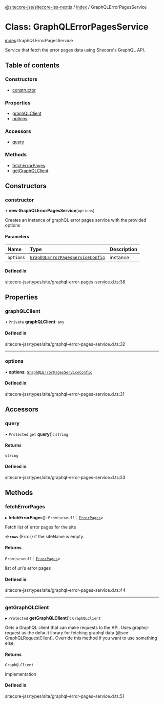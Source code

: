 [@sitecore-jss/sitecore-jss-nextjs](../README.md) / [index](../modules/index.md) / GraphQLErrorPagesService

# Class: GraphQLErrorPagesService

[index](../modules/index.md).GraphQLErrorPagesService

Service that fetch the error pages data using Sitecore's GraphQL API.

## Table of contents

### Constructors

- [constructor](index.GraphQLErrorPagesService.md#constructor)

### Properties

- [graphQLClient](index.GraphQLErrorPagesService.md#graphqlclient)
- [options](index.GraphQLErrorPagesService.md#options)

### Accessors

- [query](index.GraphQLErrorPagesService.md#query)

### Methods

- [fetchErrorPages](index.GraphQLErrorPagesService.md#fetcherrorpages)
- [getGraphQLClient](index.GraphQLErrorPagesService.md#getgraphqlclient)

## Constructors

### constructor

• **new GraphQLErrorPagesService**(`options`)

Creates an instance of graphQL error pages service with the provided options

#### Parameters

| Name | Type | Description |
| :------ | :------ | :------ |
| `options` | [`GraphQLErrorPagesServiceConfig`](../modules/index.md#graphqlerrorpagesserviceconfig) | instance |

#### Defined in

sitecore-jss/types/site/graphql-error-pages-service.d.ts:38

## Properties

### graphQLClient

• `Private` **graphQLClient**: `any`

#### Defined in

sitecore-jss/types/site/graphql-error-pages-service.d.ts:32

___

### options

• **options**: [`GraphQLErrorPagesServiceConfig`](../modules/index.md#graphqlerrorpagesserviceconfig)

#### Defined in

sitecore-jss/types/site/graphql-error-pages-service.d.ts:31

## Accessors

### query

• `Protected` `get` **query**(): `string`

#### Returns

`string`

#### Defined in

sitecore-jss/types/site/graphql-error-pages-service.d.ts:33

## Methods

### fetchErrorPages

▸ **fetchErrorPages**(): `Promise`<``null`` \| [`ErrorPages`](../modules/index.md#errorpages)\>

Fetch list of error pages for the site

**`throws`** {Error} if the siteName is empty.

#### Returns

`Promise`<``null`` \| [`ErrorPages`](../modules/index.md#errorpages)\>

list of url's error pages

#### Defined in

sitecore-jss/types/site/graphql-error-pages-service.d.ts:44

___

### getGraphQLClient

▸ `Protected` **getGraphQLClient**(): `GraphQLClient`

Gets a GraphQL client that can make requests to the API. Uses graphql-request as the default
library for fetching graphql data (@see GraphQLRequestClient). Override this method if you
want to use something else.

#### Returns

`GraphQLClient`

implementation

#### Defined in

sitecore-jss/types/site/graphql-error-pages-service.d.ts:51
